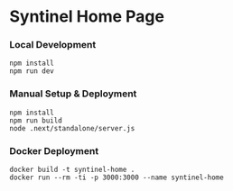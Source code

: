 # Syntinel Home Page

### Local Development

```
npm install
npm run dev
```

### Manual Setup & Deployment

```
npm install
npm run build
node .next/standalone/server.js
```

### Docker Deployment

```
docker build -t syntinel-home .
docker run --rm -ti -p 3000:3000 --name syntinel-home
```
